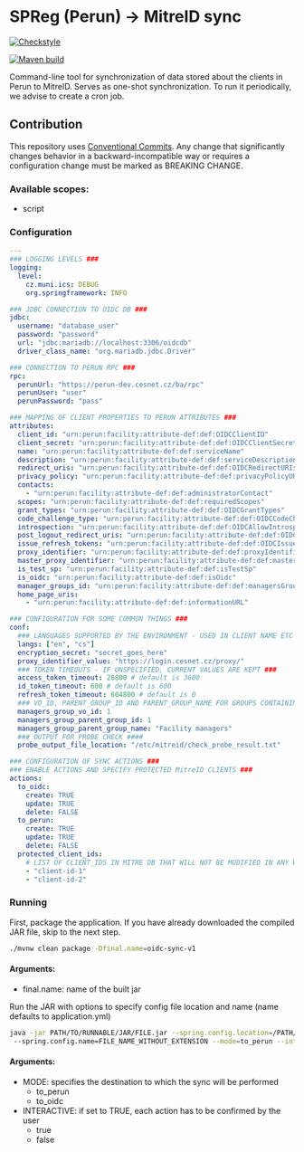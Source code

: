 # SPReg (Perun) -> MitreID sync
[![Checkstyle](https://github.com/CESNET/spreg_oidc_metadata_sync/actions/workflows/checkstyle.yml/badge.svg)](https://github.com/CESNET/spreg_oidc_metadata_sync/actions/workflows/checkstyle.yml)

[![Maven build](https://github.com/CESNET/spreg_oidc_metadata_sync/actions/workflows/maven.yml/badge.svg)](https://github.com/CESNET/spreg_oidc_metadata_sync/actions/workflows/maven.yml)

Command-line tool for synchronization of data stored about the clients in Perun to MitreID. 
Serves as one-shot synchronization. To run it periodically, we advise to create a cron job.

## Contribution

This repository uses [Conventional Commits](https://www.npmjs.com/package/@commitlint/config-conventional).
Any change that significantly changes behavior in a backward-incompatible way or requires a configuration change must be marked as BREAKING CHANGE.

### Available scopes:
* script

### Configuration
```yaml
---
### LOGGING LEVELS ###
logging:
  level:
    cz.muni.ics: DEBUG
    org.springframework: INFO

### JDBC CONNECTION TO OIDC DB ###
jdbc:
  username: "database_user"
  password: "password"
  url: "jdbc:mariadb://localhost:3306/oidcdb"
  driver_class_name: "org.mariadb.jdbc.Driver"

### CONNECTION TO PERUN RPC ###
rpc:
  perunUrl: "https://perun-dev.cesnet.cz/ba/rpc"
  perunUser: "user"
  perunPassword: "pass"

### MAPPING OF CLIENT PROPERTIES TO PERUN ATTRIBUTES ###
attributes:
  client_id: "urn:perun:facility:attribute-def:def:OIDCClientID"
  client_secret: "urn:perun:facility:attribute-def:def:OIDCClientSecret"
  name: "urn:perun:facility:attribute-def:def:serviceName"
  description: "urn:perun:facility:attribute-def:def:serviceDescription"
  redirect_uris: "urn:perun:facility:attribute-def:def:OIDCRedirectURIs"
  privacy_policy: "urn:perun:facility:attribute-def:def:privacyPolicyURL"
  contacts:
    - "urn:perun:facility:attribute-def:def:administratorContact"
  scopes: "urn:perun:facility:attribute-def:def:requiredScopes"
  grant_types: "urn:perun:facility:attribute-def:def:OIDCGrantTypes"
  code_challenge_type: "urn:perun:facility:attribute-def:def:OIDCCodeChallengeType"
  introspection: "urn:perun:facility:attribute-def:def:OIDCAllowIntrospection"
  post_logout_redirect_uris: "urn:perun:facility:attribute-def:def:OIDCPostLogoutRedirectURIs"
  issue_refresh_tokens: "urn:perun:facility:attribute-def:def:OIDCIssueRefreshTokens"
  proxy_identifier: "urn:perun:facility:attribute-def:def:proxyIdentifiers"
  master_proxy_identifier: "urn:perun:facility:attribute-def:def:masterProxyIdentifier"
  is_test_sp: "urn:perun:facility:attribute-def:def:isTestSp"
  is_oidc: "urn:perun:facility:attribute-def:def:isOidc"
  manager_groups_id: "urn:perun:facility:attribute-def:def:managersGroupId"
  home_page_uris:
    - "urn:perun:facility:attribute-def:def:informationURL"

### CONFIGURATION FOR SOME COMMON THINGS ###
conf:
  ### LANGUAGES SUPPORTED BY THE ENVIRONMENT - USED IN CLIENT NAME ETC ###
  langs: ["en", "cs"] 
  encryption_secret: "secret_goes_here"
  proxy_identifier_value: "https://login.cesnet.cz/proxy/"
  ### TOKEN TIMEOUTS - IF UNSPECIFIED, CURRENT VALUES ARE KEPT ###
  access_token_timeout: 28800 # default is 3600
  id_token_timeout: 600 # default is 600
  refresh_token_timeout: 604800 # default is 0
  ### VO_ID, PARENT_GROUP_ID AND PARENT_GROUP_NAME FOR GROUPS CONTAINING MANAGERS ###
  managers_group_vo_id: 1
  managers_group_parent_group_id: 1
  managers_group_parent_group_name: "Facility managers"
  ### OUTPUT FOR PROBE CHECK ####
  probe_output_file_location: "/etc/mitreid/check_probe_result.txt"

### CONFIGURATION OF SYNC ACTIONS ###
### ENABLE ACTIONS AND SPECIFY PROTECTED MitreID CLIENTS ###
actions:
  to_oidc:
    create: TRUE
    update: TRUE
    delete: FALSE
  to_perun:
    create: TRUE
    update: TRUE
    delete: FALSE
  protected_client_ids:
    # LIST OF CLIENT_IDS IN MITRE DB THAT WILL NOT BE MODIFIED IN ANY WAY #
    - "client-id-1"
    - "client-id-2"
```

### Running
First, package the application. If you have already downloaded the compiled JAR file, skip to the next step.
```bash 
./mvnw clean package -Dfinal.name=oidc-sync-v1
```
#### Arguments:
* final.name: name of the built jar

Run the JAR with options to specify config file location and name (name defaults to application.yml)
```bash
java -jar PATH/TO/RUNNABLE/JAR/FILE.jar --spring.config.location=/PATH/TO/DIR/WITH/CONFIG/
 --spring.config.name=FILE_NAME_WITHOUT_EXTENSION --mode=to_perun --interactive=true
```
#### Arguments:
* MODE: specifies the destination to which the sync will be performed
  * to\_perun
  * to\_oidc
* INTERACTIVE: if set to TRUE, each action has to be confirmed by the user
  * true
  * false
